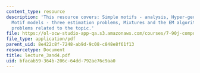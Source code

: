```yaml
---
content_type: resource
description: 'This resource covers: Simple motifs - analysis, Hyper-geometric distribution,
  Motif models - three estimation problems, Mixtures and the EM algorithm, and some
  problems related to the topic.'
file: https://ol-ocw-studio-app-qa.s3.amazonaws.com/courses/7-90j-computational-functional-genomics-spring-2005/bfacab59364b206c64dd792ae76c9aa0_lecture_3and4.pdf
file_type: application/pdf
parent_uid: 8e422c8f-7248-ab9d-9c08-c848e8f61f13
resourcetype: Document
title: lecture_3and4.pdf
uid: bfacab59-364b-206c-64dd-792ae76c9aa0
---
```

